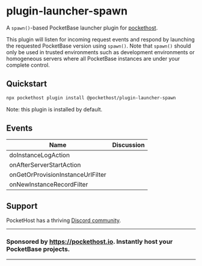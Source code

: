 # plugin-launcher-spawn

A `spawn()`-based PocketBase launcher plugin for [pockethost](https://www.npmjs.com/package/pockethost).

This plugin will listen for incoming request events and respond by launching the requested PocketBase version using `spawn()`. Note that `spawn()` should only be used in trusted environments such as development environments or homogeneous servers where all PocketBase instances are under your complete control.

## Quickstart

```bash
npx pockethost plugin install @pockethost/plugin-launcher-spawn
```

Note: this plugin is installed by default.

## Events

| Name                              | Discussion |
| --------------------------------- | ---------- |
| doInstanceLogAction               |            |
| onAfterServerStartAction          |            |
| onGetOrProvisionInstanceUrlFilter |            |
| onNewInstanceRecordFilter         |            |

## Support

PocketHost has a thriving [Discord community](https://discord.gg/nVTxCMEcGT).

---

### Sponsored by https://pockethost.io. Instantly host your PocketBase projects.

---
